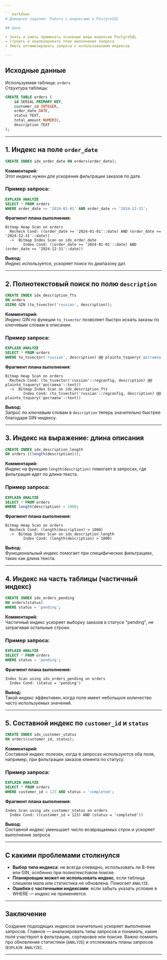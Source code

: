 ```yaml
---

```markdown
# Домашнее задание: Работа с индексами в PostgreSQL

## Цель

- Знать и уметь применять основные виды индексов PostgreSQL  
- Строить и анализировать план выполнения запроса  
- Уметь оптимизировать запросы с использованием индексов

---
```


## Исходные данные

Используемая таблица: `orders`  
Структура таблицы:

```sql
CREATE TABLE orders (
    id SERIAL PRIMARY KEY,
    customer_id INTEGER,
    order_date DATE,
    status TEXT,
    total_amount NUMERIC,
    description TEXT
);
```

---

## 1. Индекс на поле `order_date`

```sql
CREATE INDEX idx_order_date ON orders(order_date);
```

**Комментарий:**  
Этот индекс нужен для ускорения фильтрации заказов по дате.

### Пример запроса:

```sql
EXPLAIN ANALYZE
SELECT * FROM orders
WHERE order_date >= '2024-01-01' AND order_date <= '2024-12-31';
```

**Фрагмент плана выполнения:**

```
Bitmap Heap Scan on orders
  Recheck Cond: ((order_date >= '2024-01-01'::date) AND (order_date <= '2024-12-31'::date))
  ->  Bitmap Index Scan on idx_order_date
        Index Cond: ((order_date >= '2024-01-01'::date) AND (order_date <= '2024-12-31'::date))
```

**Вывод:**  
Индекс используется, ускоряет поиск по диапазону дат.

---

## 2. Полнотекстовый поиск по полю `description`

```sql
CREATE INDEX idx_description_fts
ON orders
USING GIN (to_tsvector('russian', description));
```

**Комментарий:**  
Индекс GIN по функции `to_tsvector` позволяет быстро искать заказы по ключевым словам в описании.

### Пример запроса:

```sql
EXPLAIN ANALYZE
SELECT * FROM orders
WHERE to_tsvector('russian', description) @@ plainto_tsquery('доставка');
```

**Фрагмент плана выполнения:**

```
Bitmap Heap Scan on orders
  Recheck Cond: (to_tsvector('russian'::regconfig, description) @@ plainto_tsquery('доставка'::text))
  ->  Bitmap Index Scan on idx_description_fts
        Index Cond: (to_tsvector('russian'::regconfig, description) @@ plainto_tsquery('доставка'::text))
```

**Вывод:**  
Запрос по ключевым словам в `description` теперь значительно быстрее благодаря GIN-индексу.

---

## 3. Индекс на выражение: длина описания

```sql
CREATE INDEX idx_description_length
ON orders ((length(description)));
```

**Комментарий:**  
Индекс на функцию `length(description)` помогает в запросах, где фильтрация идет по длине текста.

### Пример запроса:

```sql
EXPLAIN ANALYZE
SELECT * FROM orders
WHERE length(description) > 1000;
```

**Фрагмент плана выполнения:**

```
Bitmap Heap Scan on orders
  Recheck Cond: (length(description) > 1000)
  ->  Bitmap Index Scan on idx_description_length
        Index Cond: (length(description) > 1000)
```

**Вывод:**  
Функциональный индекс помогает при специфических фильтрациях, таких как длина текста.

---

## 4. Индекс на часть таблицы (частичный индекс)

```sql
CREATE INDEX idx_orders_pending
ON orders(status)
WHERE status = 'pending';
```

**Комментарий:**  
Частичный индекс ускоряет выборку заказов в статусе "pending", не затрагивая остальные строки.

### Пример запроса:

```sql
EXPLAIN ANALYZE
SELECT * FROM orders
WHERE status = 'pending';
```

**Фрагмент плана выполнения:**

```
Index Scan using idx_orders_pending on orders
  Index Cond: (status = 'pending')
```

**Вывод:**  
Такой индекс эффективен, когда поле имеет небольшое количество часто используемых значений.

---

## 5. Составной индекс по `customer_id` и `status`

```sql
CREATE INDEX idx_customer_status
ON orders(customer_id, status);
```

**Комментарий:**  
Составной индекс полезен, когда в запросах используются оба поля, например, при фильтрации заказов клиента по статусу.

### Пример запроса:

```sql
EXPLAIN ANALYZE
SELECT * FROM orders
WHERE customer_id = 123 AND status = 'completed';
```

**Фрагмент плана выполнения:**

```
Index Scan using idx_customer_status on orders
  Index Cond: ((customer_id = 123) AND (status = 'completed'))
```

**Вывод:**  
Составной индекс уменьшает число возвращаемых строк и ускоряет выполнение запроса.

---

## С какими проблемами столкнулся

- **Выбор типа индекса**: не всегда очевидно, использовать ли B-tree или GIN, особенно при полнотекстовом поиске.
- **Планировщик может не использовать индекс**, если таблица слишком мала или статистика не обновлена. Помогает `ANALYZE`.
- **Ошибки с частичными индексами**: если забыть указать условие в WHERE — индекс не применяется.

---

## Заключение

Создание подходящих индексов значительно ускоряет выполнение запросов. Главное — анализировать типы запросов и понимать, какие поля участвуют в фильтрации, сортировке или поиске. Важно помнить про обновление статистики (`ANALYZE`) и отслеживать планы запросов (`EXPLAIN ANALYZE`).

---
```